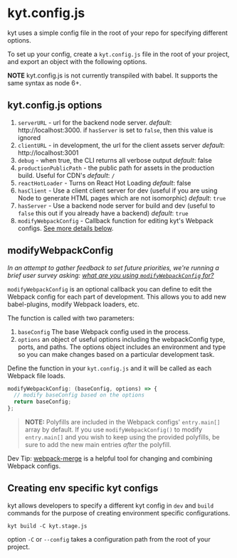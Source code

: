 # kyt.config.js

kyt uses a simple config file in the root of your repo for specifying different options.

To set up your config, create a `kyt.config.js` file in the root of your project,
and export an object with the following options.

**NOTE** kyt.config.js is not currently transpiled with babel. It supports the same syntax as node 6+.

## kyt.config.js options

1.  `serverURL` - url for the backend node server. _default_: http://localhost:3000. if `hasServer` is set to `false`, then this value is ignored
1.  `clientURL` - in development, the url for the client assets server _default_: http://localhost:3001
1.  `debug` - when true, the CLI returns all verbose output _default_: false
1.  `productionPublicPath` - the public path for assets in the production build. Useful for CDN's _default_: `/`
1.  `reactHotLoader` - Turns on React Hot Loading _default_: false
1.  `hasClient` - Use a client client server for dev (useful if you are using Node to generate HTML pages which are not isomorphic) _default_: `true`
1.  `hasServer` - Use a backend node server for build and dev (useful to `false` this out if you already have a backend) _default_: `true`
1.  `modifyWebpackConfig` - Callback function for editing kyt's Webpack configs. [See more details below](#modifyWebpackConfig).

## modifyWebpackConfig

_In an attempt to gather feedback to set future priorities, we're running a brief user survey asking: [what are you using `modifyWebpackConfig` for?](https://github.com/NYTimes/kyt/issues/432)_

`modifyWebpackConfig` is an optional callback you can define to edit the Webpack config for each part of development.
This allows you to add new babel-plugins, modify Webpack loaders, etc.

The function is called with two parameters:

1. `baseConfig` The base Webpack config used in the process.
2. `options` an object of useful options including the webpackConfig type, ports, and paths. The options object includes an environment and type so you can make changes based on a particular development task.

Define the function in your `kyt.config.js` and it will be called as each Webpack file loads.

```javascript
modifyWebpackConfig: (baseConfig, options) => {
  // modify baseConfig based on the options
  return baseConfig;
};
```

> **NOTE:** Polyfills are included in the Webpack configs' `entry.main[]` array by default. If you use `modifyWebpackConfig()` to modify `entry.main[]` and you wish to keep using the provided polyfills, be sure to add the new main entries _after_ the polyfill.

Dev Tip:
[webpack-merge](https://github.com/survivejs/webpack-merge) is a helpful tool for changing and combining Webpack configs.

## Creating env specific kyt configs

kyt allows developers to specify a different kyt config in `dev` and `build` commands for the purpose of creating environment specific configurations.

```
kyt build -C kyt.stage.js
```

option `-C` or `--config` takes a configuration path from the root of your project.
